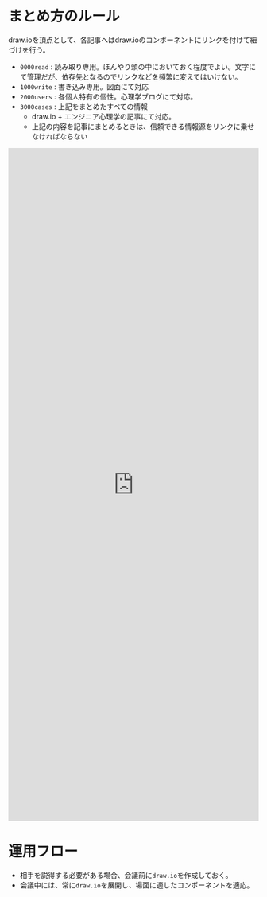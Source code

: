 


# まとめ方のルール

draw.ioを頂点として、各記事へはdraw.ioのコンポーネントにリンクを付けて紐づけを行う。

- `0000read`  : 読み取り専用。ぼんやり頭の中においておく程度でよい。文字にて管理だが、依存先となるのでリンクなどを頻繁に変えてはいけない。
- `1000write` : 書き込み専用。図面にて対応
- `2000users` : 各個人特有の個性。心理学ブログにて対応。
- `3000cases` : 上記をまとめたすべての情報
    - draw.io + エンジニア心理学の記事にて対応。
    - 上記の内容を記事にまとめるときは、信頼できる情報源をリンクに乗せなければならない



<iframe frameborder="0" style="width:100%;height:1353px;" src="https://viewer.diagrams.net/?tags=%7B%7D&highlight=0000ff&edit=_blank&layers=1&nav=1&title=psy.drawio#Uhttps%3A%2F%2Fraw.githubusercontent.com%2Fminegishirei%2Fdraw_v1%2Fmain%2Fpsy%2Fpsy.drawio"></iframe>


# 運用フロー

- 相手を説得する必要がある場合、会議前に`draw.io`を作成しておく。
- 会議中には、常に`draw.io`を展開し、場面に適したコンポーネントを適応。







